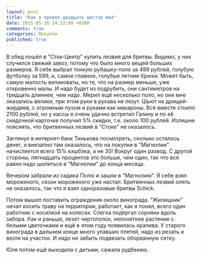 ```yaml
---
layout: post
title: "Как я провёл двадцать шестое мая"
date: 2015-05-26 14:52:09 +0300
comments: true
categories: Покупки
published: true
---
```

В обед пошёл в "Сток-Центр" купить лезвия для бритвы. Видимо, у них случился свежий завоз, потому что было много вещей больших размеров. Я себе выбрал тонкую рубашку-поло за 499 рублей, голубую футболку за 599, и, самое главное, голубые летние брюки. Может быть, самую малость великоваты, но те, что на размер меньше, уже откровенно малы. И надо будет из подрубить, они сантиметров на тридцать длиннее, чем надо. Мерил ещё несколько поло, но они мне оказались велики, при этом руки в рукава не лезут. Шьют на дрищей-жирдяев, с огромным пузом и руками как макароны. Всё вместе стоило 2100 рублей, но у кассы я очень удачно встретил Галину и по её скидочной карточке получил 5% скидки, т.е. около 100 рублей. Излишне пояснять, что бритвенных лезвий в "Стоке" не оказалось.

Заглянул в интернет-банк Тинькова посмотреть, сколько осталось денег, и внезапно там оказалось, что на покупки в "Магнолии" начисляется всего 15% кэшбэка, а не 30! Вокруг один развод. С другой стороны, пятнадцать процентов это больше, чем один, так что всё равно надо шопиться в "Магнолии" до конца месяца.

Вечером забрали из садика Полю и зашли в "Магнолию". Я себе взял мороженого, сезон мороженого уже настал. Бритвенных лезвий опять не оказалось, так что я взял одноразовые бритвы Schick.

Потом вышел поставить ограждения около винограда. "Жилищник" начал косить траву на территории, работает, как я понял, всего один работник с косилкой на колесах. Слегка подёргал сорняки вдоль забора. Как и раньше, лезет чертополох, непонятное растение с белыми цветочками и ещё в этом году появилась крапива. У старого винограда в дальнем конце много упавших плетей, надо из резать и везти на участок. И надо не забыть подвязать оборванную сетку.

Юля потом ещё выходила с детьми, сажала рудбекию.
